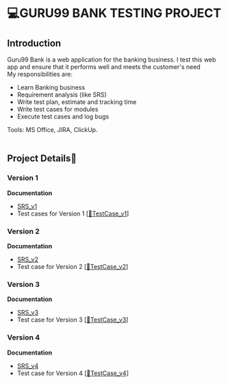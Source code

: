 # 💻GURU99 BANK TESTING PROJECT

## Introduction
Guru99 Bank is a web application for the banking business. I test this web app and ensure that it performs well and meets the customer's need<br>
My responsibilities are:
- Learn Banking business
- Requirement analysis (like SRS)
- Write test plan, estimate and tracking time
- Write test cases for modules
- Execute test cases and log bugs<br>

Tools: MS Office, JIRA, ClickUp. <br><br>
## Project Details🐞
### Version 1 
**Documentation**<br>
- [SRS_v1](https://docs.google.com/document/d/1xSQt9dAn9HrlWGP9yARm4OxX9IVzrart/edit) <br>
- Test cases for Version 1 [[📄TestCase_v1](https://docs.google.com/spreadsheets/d/1gj5yZU04VEHmiiZ_8LPP1RA50Qifec4n/edit?gid=1079266762#gid=1079266762)]
### Version 2
**Documentation** <br>
- [SRS_v2](https://docs.google.com/document/d/1X4rgaV-KmhNTGTo60T4Hsn653u-oRTJz/edit)<br>
- Test case for Version 2 [[📄TestCase_v2](https://docs.google.com/spreadsheets/d/1kzwJOAiXubyCwz2qvyLn4MJUSK-MeiFe/edit?gid=36532697#gid=36532697)]
### Version 3
**Documentation**<br>
- [SRS_v3](https://docs.google.com/document/d/1xwvaUg-_ORCNT5T_TCjtN7SfjZV_SV4k/edit)<br>
- Test case for Version 3 [[📄TestCase_v3](https://docs.google.com/spreadsheets/d/1FZKrfdmp3BG3vXJcGVVsfeLwAvq5j13Y/edit?gid=1181371354#gid=1181371354)]
### Version 4
**Documentation**<br>
- [SRS_v4](https://docs.google.com/document/d/1DGeteJvpDewllABJ1OeXy51RfrMNVh64/edit?usp=sharing&ouid=113394053651991421656&rtpof=true&sd=true)<br>
- Test case for Version 4 [[📄TestCase_v4](https://docs.google.com/spreadsheets/d/1RW4zw7s0TsQYscovAxVPu253RN1l1S6-/edit?gid=140682253#gid=140682253)]
